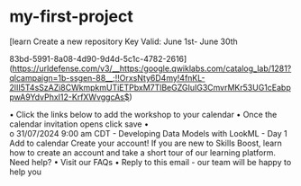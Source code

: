 # my-first-project
[learn Create a new repository
Key Valid: June 1st- June 30th​​​​​​​

83bd-5991-8a08-4d90-9d4d-5c1c-4782-2616](https://urldefense.com/v3/__https:/google.qwiklabs.com/catalog_lab/1281?qlcampaign=1b-ssgen-88__;!!OrxsNty6D4my!4fnKL-2lII5T4sSzAZi8CWkmpkmUTiETPbxM7TlBeGZGIuIG3CmvrMKr53UG1cEabppwA9YdvPhxI12-KrfXWvggcAs$)


•	Click the links below to add the workshop to your calendar
•	Once the calendar invitation opens click save
•	
o	31/07/2024 9:00 am CDT - Developing Data Models with LookML - Day 1
Add to calendar
Create your account!
If you are new to Skills Boost, learn how to create an account and take a short tour of our learning platform.
Need help? 
•	Visit our FAQs 
•	Reply to this email - our team will be happy to help you 
